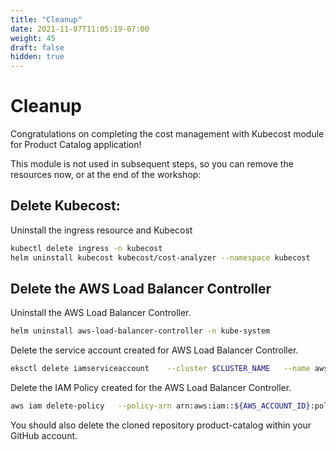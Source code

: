 ```yaml
---
title: "Cleanup"
date: 2021-11-07T11:05:19-07:00
weight: 45
draft: false
hidden: true
---
```


# Cleanup

Congratulations on completing the cost management with Kubecost module for Product Catalog application!

This module is not used in subsequent steps, so you can remove the resources now, or at the end of the workshop:

## Delete Kubecost:

Uninstall the ingress resource and Kubecost

```bash
kubectl delete ingress -n kubecost
helm uninstall kubecost kubecost/cost-analyzer --namespace kubecost
```

## Delete the AWS Load Balancer Controller

Uninstall the AWS Load Balancer Controller.

```bash
helm uninstall aws-load-balancer-controller -n kube-system
```

Delete the service account created for AWS Load Balancer Controller.

```bash
eksctl delete iamserviceaccount    --cluster $CLUSTER_NAME   --name aws-load-balancer-controller   --namespace kube-system   --wait
```

Delete the IAM Policy created for the AWS Load Balancer Controller.

```bash
aws iam delete-policy   --policy-arn arn:aws:iam::${AWS_ACCOUNT_ID}:policy/AWSLoadBalancerControllerIAMPolicy
````

You should also delete the cloned repository product-catalog within your GitHub account.
